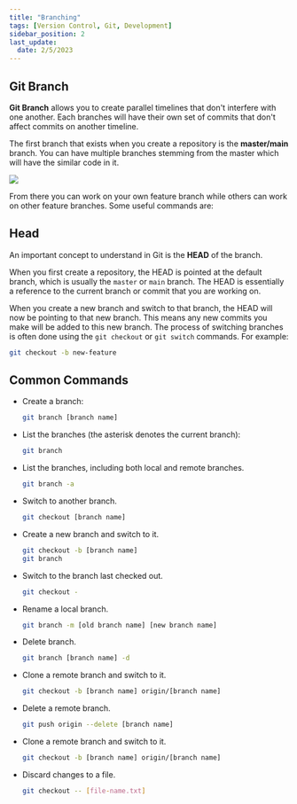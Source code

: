 ```yaml
---
title: "Branching"
tags: [Version Control, Git, Development]
sidebar_position: 2
last_update:
  date: 2/5/2023
---
```



## Git Branch

**Git Branch** allows you to create parallel timelines that don't interfere with one another. Each branches will have their own set of commits that don't affect commits on another timeline.

The first branch that exists when you create a repository is the **master/main** branch. You can have multiple branches stemming from the master which will have the similar code in it.

<div style={{textAlign: 'center'}}>

![](/img/docs/git-branching.png)

</div>


From there you can work on your own feature branch while others can work on other feature branches. Some useful commands are:

## Head

An important concept to understand in Git is the **HEAD** of the branch. 

When you first create a repository, the HEAD is pointed at the default branch, which is usually the `master` or `main` branch. The HEAD is essentially a reference to the current branch or commit that you are working on.

When you create a new branch and switch to that branch, the HEAD will now be pointing to that new branch. This means any new commits you make will be added to this new branch. The process of switching branches is often done using the `git checkout` or `git switch` commands. For example:

```sh
git checkout -b new-feature
```

## Common Commands 

- Create a branch:

    ```bash
    git branch [branch name]
    ```

- List the branches (the asterisk denotes the current branch):

    ```bash
    git branch
    ```

- List the branches, including both local and remote branches.

    ```bash
    git branch -a
    ``` 

- Switch to another branch.

    ```bash
    git checkout [branch name]
    ```

- Create a new branch and switch to it.
    ```bash
    git checkout -b [branch name]	
    git branch
    ```

- Switch to the branch last checked out.

    ```bash
    git checkout -	
    ```

- Rename a local branch.

    ```bash
    git branch -m [old branch name] [new branch name]	
    ```

- Delete  branch.

    ```bash
    git branch [branch name] -d
    ```

- Clone a remote branch and switch to it.

    ```bash
    git checkout -b [branch name] origin/[branch name]	
    ```

- Delete a remote branch.

    ```bash
    git push origin --delete [branch name]	
    ```

- Clone a remote branch and switch to it.

    ```bash
    git checkout -b [branch name] origin/[branch name]	
    ```

- Discard changes to a file.

    ```bash
    git checkout -- [file-name.txt]	
    ```


